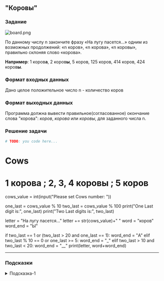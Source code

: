 ## "Коровы"

### Задание

![board.png](img/cow2.gif) 

По данному числу n закончите фразу «На лугу пасется...» одним из возможных продолжений:
 «n коров», «n корова», «n коровы», правильно склоняя слово «корова».

**Например**: 1 коров**а**, 2 коров**ы**, 5 коров, 125 коров, 414 коров, 424 коров**ы**.

### Формат входных данных

Дано целое положительное число n - количество коров

### Формат выходных данных

Программа должна вывести правильное(согласованное) окончание слова "корова": 
_коров_, _корова_ или _коровы_, для заданного числа n.

### Решение задачи

```python
# TODO: you code here...
```
# Cows
# 1 корова ; 2, 3, 4 коровы ; 5 коров
cows_value = int(input("Please set Cows number: "))

one_last = cows_value % 10
two_last = cows_value % 100
print("One Last digit is:", one_last)
print("Two Last digits is:", two_last)

letter = "На лугу пасется..."
letter += str(cows_value)+" "
word = "коров"
word_end = "Ы"

if two_last == 1 or (two_last > 20 and one_last == 1):
    word_end = "А"
elif two_last % 10 == 0 or one_last >= 5:
    word_end = "_"
elif two_last > 10 and two_last < 20:
    word_end = "__"
print(letter, word+word_end)

---
### Подсказки

<details>
<summary>Подсказка-1</summary>
Возьмите листок бумаги и выписывайте все согласования: <br>
<i>1 корова</i> <br>
<i>2, 3, 4 коровы</i> <br>
<i>5 коров</i><br>
... <br>
пока не найдете закономерность.
</details>
